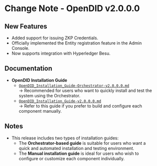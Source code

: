 # Change Note - OpenDID v2.0.0.0

## New Features
- Added support for issuing ZKP Credentials.
- Officially implemented the Entity registration feature in the Admin Console.
- Now supports integration with Hyperledger Besu.

## Documentation
- **OpenDID Installation Guide**
  - [`OpenDID_Installation_Guide-Orchestrator-v2.0.0.0.md`](./OpenDID_Installation_Guide-Orchestrator-V2.0.0.0.md)  
    → Recommended for users who want to quickly install and test the system using the Orchestrator.
  - [`OpenDID_Installation_Guide-v2.0.0.0.md`](./OpenDID_Installation_Guide-V2.0.0.0.md)  
    → Refer to this guide if you prefer to build and configure each component manually.

## Notes
- This release includes two types of installation guides:
  - The **Orchestrator-based guide** is suitable for users who want a quick and automated installation and testing environment.
  - The **Manual installation guide** is ideal for users who wish to configure or customize each component individually.

